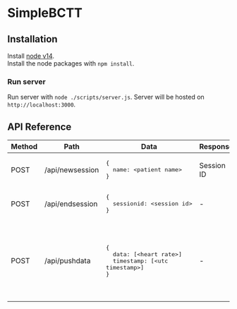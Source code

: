 # SimpleBCTT

## Installation


Install [node v14](https://nodejs.org/en/).<br/>
Install the node packages with `npm install`.


### Run server
Run server with `node ./scripts/server.js`. Server will be hosted on `http://localhost:3000`.

## API Reference

| Method | Path              | Data  | Response | Description |
| -------| ----------------- | ----- | ---------| ----------- |
| POST   | /api/newsession | <pre>{<br>&nbsp;&nbsp;name: &lt;patient name&gt;<br>}</pre> | Session ID | Create a new BCTT session. |
| POST   | /api/endsession | <pre>{<br>&nbsp;&nbsp;sessionid: &lt;session id&gt;<br>}</pre> | - | End BCTT session. |
| POST   | /api/pushdata | <pre>{<br>&nbsp;&nbsp;data: [&lt;heart rate&gt;]<br>&nbsp;&nbsp;timestamp: [&lt;utc timestamp&gt;]<br>}</pre> | - | Push heart rate data. `data` and `timestamp` parameters expect json arrays of respective data. |

